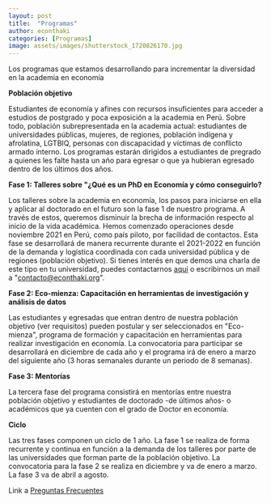 ```yaml
---
layout: post
title:  "Programas"
author: econthaki
categories: [Programas]
image: assets/images/shutterstock_1720826170.jpg
---
```


Los programas que estamos desarrollando para incrementar la diversidad en la academia en economía

**Población objetivo**

Estudiantes de economía y afines con recursos insuficientes para acceder a estudios de postgrado y poca exposición a la academia en Perú. Sobre todo, población subrepresentada en la academia actual: estudiantes de universidades públicas, mujeres, de regiones, población indígena y afrolatina, LGTBIQ, personas con discapacidad y víctimas de conflicto armado interno. Los programas estarán dirigidos a estudiantes de pregrado a quienes les falte hasta un año para egresar o que ya hubieran egresado dentro de los últimos dos años.

**Fase 1: Talleres sobre "¿Qué es un PhD en Economía y cómo conseguirlo?**

Los talleres sobre la academia en economía, los pasos para iniciarse en ella y aplicar al doctorado en el futuro son la fase 1 de nuestro programa. A través de estos, queremos disminuir la brecha de información respecto al inicio de la vida académica. Hemos comenzado operaciones desde noviembre 2021 en Perú, como país piloto, por facilidad de contactos. Esta fase se desarrollará de manera recurrente durante el 2021-2022 en función de la demanda y logística coordinada con cada universidad pública y de regiones (población objetivo). Si tienes interés en que demos una charla de este tipo en tu universidad, puedes contactarnos [aquí][contacto-link] o escribirnos un mail a "contacto@econthaki.org".

[contacto-link]:   https://econthaki.github.io/contact.html

**Fase 2: Eco-mienza: Capacitación en herramientas de investigación y análisis de datos**

Las estudiantes y egresadas que entran dentro de nuestra población objetivo (ver requisitos) pueden postular y ser seleccionados en "Eco-mienza", programa de formación y capacitación en herramientas para realizar investigación en economía. La convocatoria para participar se desarrollará en diciembre de cada año y el programa irá de enero a marzo del siguiente año (3 horas semanales durante un periodo de 8 semanas).

**Fase 3: Mentorías**

La tercera fase del programa consistirá en mentorías entre nuestra población objetivo y estudiantes de doctorado -de últimos años- o académicos que ya cuenten con el grado de Doctor en economía. 

**Ciclo**

Las tres fases componen un ciclo de 1 año. La fase 1 se realiza de forma recurrente y continua en función a la demanda de los talleres por parte de las universidades que forman parte de la población objetivo. La convocatoria para la fase 2 se realiza en diciembre y va de enero a marzo. La fase 3 va de abril a agosto.

Link a  [Preguntas Frecuentes][pregfreq-link]

[pregfreq-link]:   https://econthaki.github.io/recursos/2021/01/06/pregfreq.html

